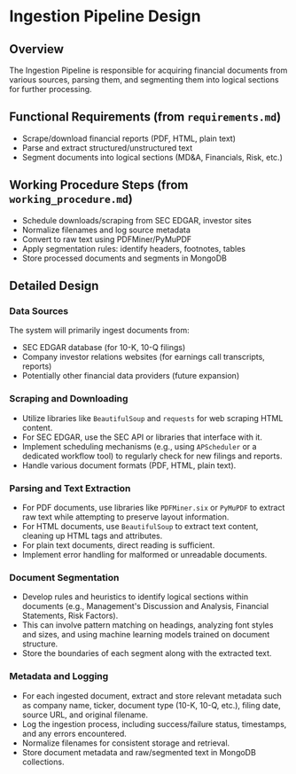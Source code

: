 # Ingestion Pipeline Design

## Overview

The Ingestion Pipeline is responsible for acquiring financial documents from various sources, parsing them, and segmenting them into logical sections for further processing.

## Functional Requirements (from `requirements.md`)

*   Scrape/download financial reports (PDF, HTML, plain text)
*   Parse and extract structured/unstructured text
*   Segment documents into logical sections (MD&A, Financials, Risk, etc.)

## Working Procedure Steps (from `working_procedure.md`)

*   Schedule downloads/scraping from SEC EDGAR, investor sites
*   Normalize filenames and log source metadata
*   Convert to raw text using PDFMiner/PyMuPDF
*   Apply segmentation rules: identify headers, footnotes, tables
*   Store processed documents and segments in MongoDB

## Detailed Design

### Data Sources

The system will primarily ingest documents from:
*   SEC EDGAR database (for 10-K, 10-Q filings)
*   Company investor relations websites (for earnings call transcripts, reports)
*   Potentially other financial data providers (future expansion)

### Scraping and Downloading

*   Utilize libraries like `BeautifulSoup` and `requests` for web scraping HTML content.
*   For SEC EDGAR, use the SEC API or libraries that interface with it.
*   Implement scheduling mechanisms (e.g., using `APScheduler` or a dedicated workflow tool) to regularly check for new filings and reports.
*   Handle various document formats (PDF, HTML, plain text).

### Parsing and Text Extraction

*   For PDF documents, use libraries like `PDFMiner.six` or `PyMuPDF` to extract raw text while attempting to preserve layout information.
*   For HTML documents, use `BeautifulSoup` to extract text content, cleaning up HTML tags and attributes.
*   For plain text documents, direct reading is sufficient.
*   Implement error handling for malformed or unreadable documents.

### Document Segmentation

*   Develop rules and heuristics to identify logical sections within documents (e.g., Management's Discussion and Analysis, Financial Statements, Risk Factors).
*   This can involve pattern matching on headings, analyzing font styles and sizes, and using machine learning models trained on document structure.
*   Store the boundaries of each segment along with the extracted text.

### Metadata and Logging

*   For each ingested document, extract and store relevant metadata such as company name, ticker, document type (10-K, 10-Q, etc.), filing date, source URL, and original filename.
*   Log the ingestion process, including success/failure status, timestamps, and any errors encountered.
*   Normalize filenames for consistent storage and retrieval.
*   Store document metadata and raw/segmented text in MongoDB collections.